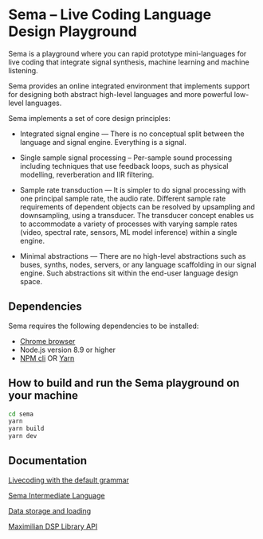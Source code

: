 # Sema – Live Coding Language Design Playground #

Sema is a playground where you can rapid prototype mini-languages for live coding that integrate signal synthesis, machine learning and machine listening. 

Sema provides an online integrated environment that implements support for designing both abstract high-level languages and more powerful low-level languages.

Sema implements a set of core design principles:

* Integrated signal engine — There is no conceptual split between the language and signal engine. Everything is a signal.

* Single sample signal processing – Per-sample sound processing including techniques that use feedback loops, such as physical modelling, reverberation and IIR filtering.

* Sample rate transduction — It is simpler to do signal processing with one principal sample rate, the audio rate. Different sample rate requirements of dependent objects can be resolved by upsampling and downsampling, using a transducer. The transducer concept enables us to accommodate a variety of processes with varying sample rates (video, spectral rate, sensors, ML model inference) within a single engine.

* Minimal abstractions — There are no high-level abstractions such as buses, synths, nodes, servers, or any language scaffolding in our signal engine. Such abstractions sit within the end-user language design space.

## Dependencies

Sema requires the following dependencies to be installed:

 - [Chrome browser](https://www.google.com/chrome/) 
 - Node.js version 8.9 or higher
 - [NPM cli](https://docs.npmjs.com/cli/npm) OR [Yarn](https://yarnpkg.com/en/)
 

## How to build and run the Sema playground on your machine 

```sh
cd sema
yarn
yarn build
yarn dev
```

## Documentation

[Livecoding with the default grammar](doc/LiveCodingAPI_defaultGrammar.md)

[Sema Intermediate Language](doc/semaIR.md)

[Data storage and loading](doc/Model_loading_storing.md)

[Maximilian DSP Library API](doc/maxi_API_doc.md)
